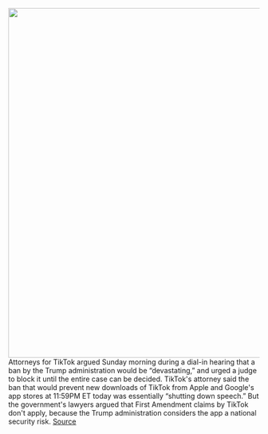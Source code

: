 <img src='https://cdn.vox-cdn.com/thumbor/dIbzIoJ49HEPOC3Hwjwgc1BFQEU=/0x0:2040x1360/1200x800/filters:focal(857x517:1183x843)/cdn.vox-cdn.com/uploads/chorus_image/image/67477050/acastro_190723_1777_tiktok_0001.0.0.jpg' width='700px' /><br/>
Attorneys for TikTok argued Sunday morning during a dial-in hearing that a ban by the Trump administration would be “devastating,” and urged a judge to block it until the entire case can be decided. TikTok's attorney said the ban that would prevent new downloads of TikTok from Apple and Google's app stores at 11:59PM ET today was essentially “shutting down speech.” But the government's lawyers argued that First Amendment claims by TikTok don't apply, because the Trump administration considers the app a national security risk.
<a href='https://www.theverge.com/2020/9/27/21458375/tiktok-judge-trump-china-ban-app-bytedance'> Source <a/>